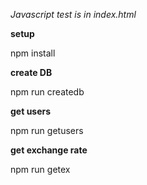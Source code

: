 _Javascript test is in index.html_

**setup**

npm install 

**create DB**

npm run createdb

**get users**

npm run getusers

**get exchange rate**

npm run getex
